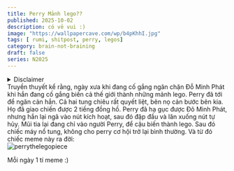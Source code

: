 ```yaml
---
title: Perry Mảnh lego??
published: 2025-10-02
description: có vẻ vui :)
image: "https://wallpapercave.com/wp/b4pKhhI.jpg"
tags: [ rumi, shitpost, perry, legos]
category: brain-not-braining
draft: false
series: N2025
---
```


<details>
  <summary>Disclaimer</summary>
  
    Mọi câu truyện trong bài shitpost này đều không có thật, cái tên "Đỗ minh phát" được dịch theo vần âm theo một cách ngu si nhất có thể từ tên của Dr. Heinz Doofenshmirtz trong Phineas and Ferd <3 
</details>
  Truyền thuyết kể rằng, ngày xưa khi đang cố gắng ngăn chặn Đỗ Minh Phát khi hắn đang cố gắng biến cả thế giới thành những mảnh lego. Perry đã tới để ngăn cản hắn. Cả hai tung chiêu rất quyết liệt, bên nọ cản bước bên kia. Họ đã giao chiến được 2 tiếng đồng hồ. Perry đã hạ gục được Đõ Minh Phát, nhưng hắn lại ngã vào nút kích hoạt, sau đó đập đầu và lăn xuống nút tự hủy. Mũi tia lại đang chỉ vào người Perry, để cậu biến thành lego. Sau đó chiếc máy nổ tung, không cho perry cơ hội trở lại bình thường. Và từ đó chiếc meme này ra đời: <br/>
<img src="https://cdn.discordapp.com/attachments/1378741843508072554/1423635488744538173/perry_the_lego.jpg?ex=68e1075e&is=68dfb5de&hm=85f23ba2be4a8bbda4206836f6111d79b751fd500ead4ddfe416f924dda984b1&" alt= "perrythelegopiece"> <br/>

Mỗi ngày 1 tí meme :)
